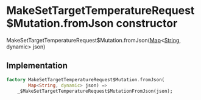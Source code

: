 


# MakeSetTargetTemperatureRequest$Mutation.fromJson constructor







MakeSetTargetTemperatureRequest$Mutation.fromJson([Map](https://api.dart.dev/stable/2.12.3/dart-core/Map-class.html)&lt;[String](https://api.dart.dev/stable/2.12.3/dart-core/String-class.html), dynamic> json)





## Implementation

```dart
factory MakeSetTargetTemperatureRequest$Mutation.fromJson(
        Map<String, dynamic> json) =>
    _$MakeSetTargetTemperatureRequest$MutationFromJson(json);
```







